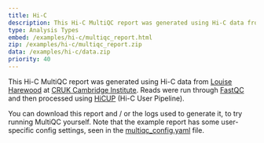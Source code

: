 ```yaml
---
title: Hi-C
description: This Hi-C MultiQC report was generated using Hi-C data from Louise Harewood at CRUK Cambridge Institute.
type: Analysis Types
embed: /examples/hi-c/multiqc_report.html
zip: /examples/hi-c/multiqc_report.zip
data: /examples/hi-c/data.zip
priority: 40
---
```


This Hi-C MultiQC report was generated using Hi-C data from [Louise Harewood](mailto:louise.harewood@cruk.cam.ac.uk) at [CRUK Cambridge Institute](http://www.cambridgecancer.org.uk/). Reads were run through [FastQC](http://www.bioinformatics.babraham.ac.uk/projects/fastqc/) and then processed using [HiCUP](http://www.bioinformatics.babraham.ac.uk/projects/hicup/) (Hi-C User Pipeline).

You can download this report and / or the logs used to generate it, to try running MultiQC yourself. Note that the example report has some user-specific config settings, seen in the [multiqc_config.yaml](/examples/hi-c/multiqc_config.yaml) file.
